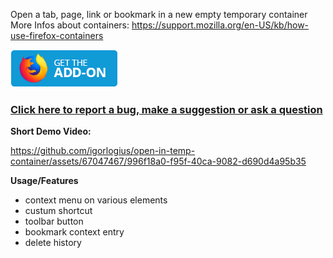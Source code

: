 Open a tab, page, link or bookmark in a new empty temporary container
<br />
More Infos about containers:
https://support.mozilla.org/en-US/kb/how-use-firefox-containers

[![](https://raw.githubusercontent.com/igorlogius/igorlogius/main/geFxAddon.png)](https://addons.mozilla.org/firefox/addon/open-in-temp-container/)

### [Click here to report a bug, make a suggestion or ask a question](https://github.com/igorlogius/igorlogius/issues/new/choose)

<b>Short Demo Video:</b>

https://github.com/igorlogius/open-in-temp-container/assets/67047467/996f18a0-f95f-40ca-9082-d690d4a95b35

<b>Usage/Features</b>
<ul>
  <li>context menu on various elements</li>
  <li>custum shortcut</li>
  <li>toolbar button</li>
  <li>bookmark context entry</li>
  <li>delete history</li>
</ul>
